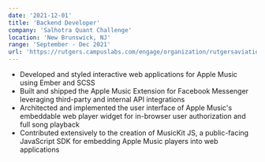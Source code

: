 ```yaml
---
date: '2021-12-01'
title: 'Backend Developer'
company: 'Salhotra Quant Challenge'
location: 'New Brunswick, NJ'
range: 'September - Dec 2021'
url: 'https://rutgers.campuslabs.com/engage/organization/rutgersaviation'
---
```


- Developed and styled interactive web applications for Apple Music using Ember and SCSS
- Built and shipped the Apple Music Extension for Facebook Messenger leveraging third-party and internal API integrations
- Architected and implemented the user interface of Apple Music's embeddable web player widget for in-browser user authorization and full song playback
- Contributed extensively to the creation of MusicKit JS, a public-facing JavaScript SDK for embedding Apple Music players into web applications
